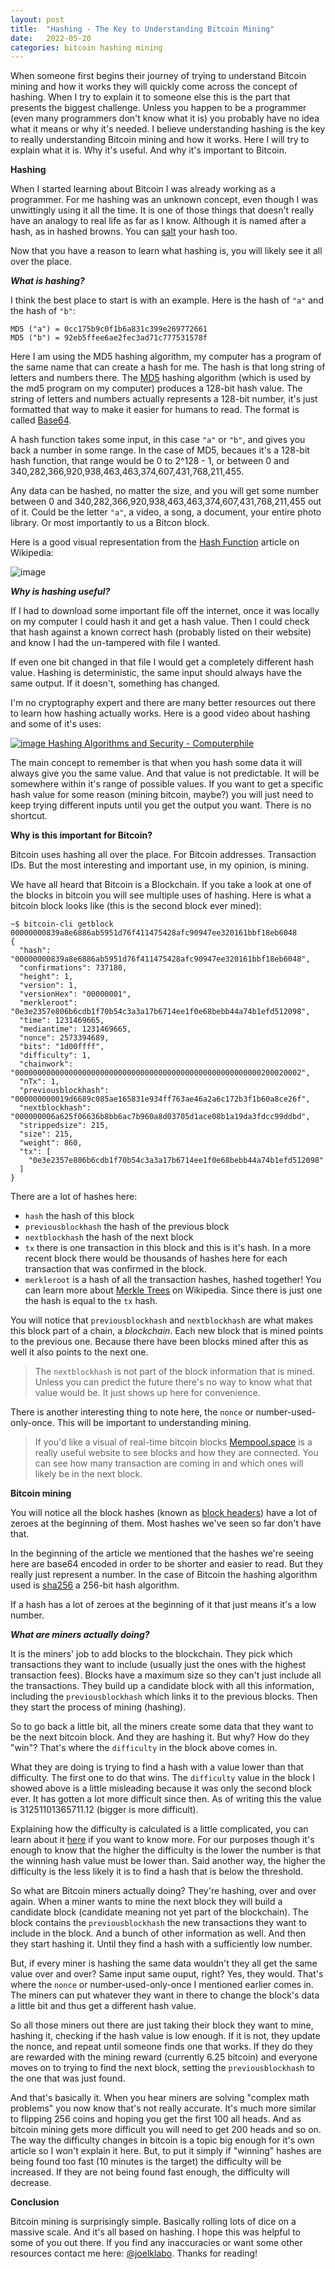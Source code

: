 ```yaml
---
layout: post
title:  "Hashing - The Key to Understanding Bitcoin Mining"
date:   2022-05-20
categories: bitcoin hashing mining
---
```


When someone first begins their journey of trying to understand Bitcoin mining and how it works they will quickly come across the concept of hashing. When I try to explain it to someone else this is the part that presents the biggest challenge. Unless you happen to be a programmer (even many programmers don't know what it is) you probably have no idea what it means or why it's needed. I believe understanding hashing is the key to really understanding Bitcoin mining and how it works. Here I will try to explain what it is. Why it's useful. And why it's important to Bitcoin.

**Hashing**

When I started learning about Bitcoin I was already working as a programmer. For me hashing was an unknown concept, even though I was unwittingly using it all the time. It is one of those things that doesn't really have an analogy to real life as far as I know. Although it is named after a hash, as in hashed browns. You can [salt](https://en.wikipedia.org/wiki/Salt_(cryptography)) your hash too. 

Now that you have a reason to learn what hashing is, you will likely see it all over the place.

***What is hashing?***

I think the best place to start is with an example. Here is the hash of `"a"` and the hash of `"b"`:

```
MD5 ("a") = 0cc175b9c0f1b6a831c399e269772661
MD5 ("b") = 92eb5ffee6ae2fec3ad71c777531578f
```

Here I am using the MD5 hashing algorithm, my computer has a program of the same name that can create a hash for me. The hash is that long string of letters and numbers there. The [MD5](https://en.wikipedia.org/wiki/MD5) hashing algorithm (which is used by the md5 program on my computer) produces a 128-bit hash value. The string of letters and numbers actually represents a 128-bit number, it's just formatted that way to make it easier for humans to read. The format is called [Base64](https://en.wikipedia.org/wiki/Base64). 

A hash function takes some input, in this case `"a"` or `"b"`, and gives you back a number in some range. In the case of MD5, becaues it's a 128-bit hash function, that range would be 0 to 2^128 - 1, or between 0 and 340,282,366,920,938,463,463,374,607,431,768,211,455.

Any data can be hashed, no matter the size, and you will get some number between 0 and 340,282,366,920,938,463,463,374,607,431,768,211,455 out of it. Could be the letter `"a"`, a video, a song, a document, your entire photo library. Or most importantly to us a Bitcon block.

Here is a good visual representation from the [Hash Function](https://en.wikipedia.org/wiki/Hash_function) article on Wikipedia:

![image](/assets/hash-table-example.png)

***Why is hashing useful?***

If I had to download some important file off the internet, once it was locally on my computer I could hash it and get a hash value. Then I could check that hash against a known correct hash (probably listed on their website) and know I had the un-tampered with file I wanted.

If even one bit changed in that file I would get a completely different hash value. Hashing is deterministic, the same input should always have the same output. If it doesn't, something has changed.

I'm no cryptography expert and there are many better resources out there to learn how hashing actually works. Here is a good video about hashing and some of it's uses:

[![image Hashing Algorithms and Security - Computerphile](https://img.youtube.com/vi/b4b8ktEV4Bg/0.jpg)](https://www.youtube.com/watch?v=b4b8ktEV4Bg)

The main concept to remember is that when you hash some data it will always give you the same value. And that value is not predictable. It will be somewhere within it's range of possible values. If you want to get a specific hash value for some reason (mining bitcoin, maybe?) you will just need to keep trying different inputs until you get the output you want. There is no shortcut.

**Why is this important for Bitcoin?**

Bitcoin uses hashing all over the place. For Bitcoin addresses. Transaction IDs. But the most interesting and important use, in my opinion, is mining.

We have all heard that Bitcoin is a Blockchain. If you take a look at one of the blocks in bitcoin you will see multiple uses of hashing. Here is what a bitcoin block looks like (this is the second block ever mined):

```
~$ bitcoin-cli getblock 00000000839a8e6886ab5951d76f411475428afc90947ee320161bbf18eb6048
{
  "hash": "00000000839a8e6886ab5951d76f411475428afc90947ee320161bbf18eb6048",
  "confirmations": 737180,
  "height": 1,
  "version": 1,
  "versionHex": "00000001",
  "merkleroot": "0e3e2357e806b6cdb1f70b54c3a3a17b6714ee1f0e68bebb44a74b1efd512098",
  "time": 1231469665,
  "mediantime": 1231469665,
  "nonce": 2573394689,
  "bits": "1d00ffff",
  "difficulty": 1,
  "chainwork": "0000000000000000000000000000000000000000000000000000000200020002",
  "nTx": 1,
  "previousblockhash": "000000000019d6689c085ae165831e934ff763ae46a2a6c172b3f1b60a8ce26f",
  "nextblockhash": "000000006a625f06636b8bb6ac7b960a8d03705d1ace08b1a19da3fdcc99ddbd",
  "strippedsize": 215,
  "size": 215,
  "weight": 860,
  "tx": [
    "0e3e2357e806b6cdb1f70b54c3a3a17b6714ee1f0e68bebb44a74b1efd512098"
  ]
}
```

There are a lot of hashes here:

- `hash` the hash of this block
- `previousblockhash` the hash of the previous block
- `nextblockhash` the hash of the next block
- `tx` there is one transaction in this block and this is it's hash. In a more recent block there would be thousands of hashes here for each transaction that was confirmed in the block.
- `merkleroot` is a hash of all the transaction hashes, hashed together! You can learn more about [Merkle Trees](https://en.wikipedia.org/wiki/Merkle_tree) on Wikipedia. Since there is just one the hash is equal to the `tx` hash.

You will notice that `previousblockhash` and `nextblockhash` are what makes this block part of a chain, a *blockchain*. Each new block that is mined points to the previous one. Because there have been blocks mined after this as well it also points to the next one.

> The `nextblockhash` is not part of the block information that is mined. Unless you can predict the future there's no way to know what that value would be. It just shows up here for convenience.

There is another interesting thing to note here, the `nonce` or number-used-only-once. This will be important to understanding mining.

> If you'd like a visual of real-time bitcoin blocks [Mempool.space](Mempool.space) is a really useful website to see blocks and how they are connected. You can see how many transaction are coming in and which ones will likely be in the next block.

**Bitcoin mining**

You will notice all the block hashes (known as [block headers](https://developer.bitcoin.org/reference/block_chain.html#block-headers)) have a lot of zeroes at the beginning of them. Most hashes we've seen so far don't have that.

In the beginning of the article we mentioned that the hashes we're seeing here are base64 encoded in order to be shorter and easier to read. But they really just represent a number. In the case of Bitcoin the hashing algorithm used is [sha256](https://en.wikipedia.org/wiki/SHA-2) a 256-bit hash algorithm.

If a hash has a lot of zeroes at the beginning of it that just means it's a low number.

***What are miners actually doing?***

It is the miners' job to add blocks to the blockchain. They pick which transactions they want to include (usually just the ones with the highest transaction fees). Blocks have a maximum size so they can't just include all the transactions. They build up a candidate block with all this information, including the `previousblockhash` which links it to the previous blocks. Then they start the process of mining (hashing).

 So to go back a little bit, all the miners create some data that they want to be the next bitcoin block. And they are hashing it. But why? How do they "win"? That's where the `difficulty` in the block above comes in.

What they are doing is trying to find a hash with a value lower than that difficulty. The first one to do that wins. The `difficulty` value in the block I showed above is a little misleading because it was only the second block ever. It has gotten a lot more difficult since then. As of writing this the value is 31251101365711.12 (bigger is more difficult). 

Explaining how the difficulty is calculated is a little complicated, you can learn about it [here](https://en.bitcoin.it/wiki/Difficulty) if you want to know more. For our purposes though it's enough to know that the higher the difficulty is the lower the number is that the winning hash value must be lower than. Said another way, the higher the difficulty is the less likely it is to find a hash that is below the threshold.

So what are Bitcoin miners actually doing? They're hashing, over and over again. When a miner wants to mine the next block they will build a candidate block (candidate meaning not yet part of the blockchain). The block contains the `previousblockhash` the new transactions they want to include in the block. And a bunch of other information as well. And then they start hashing it. Until they find a hash with a sufficiently low number.

But, if every miner is hashing the same data wouldn't they all get the same value over and over? Same input same ouput, right? Yes, they would. That's where the `nonce` or number-used-only-once I mentioned earlier comes in. The miners can put whatever they want in there to change the block's data a little bit and thus get a different hash value.

So all those miners out there are just taking their block they want to mine, hashing it, checking if the hash value is low enough. If it is not, they update the nonce, and repeat until someone finds one that works. If they do they are rewarded with the mining reward (currently 6.25 bitcoin) and everyone moves on to trying to find the next block, setting the `previousblockhash` to the one that was just found.

And that's basically it. When you hear miners are solving "complex math problems" you now know that's not really accurate. It's much more similar to flipping 256 coins and hoping you get the first 100 all heads. And as bitcoin mining gets more difficult you will need to get 200 heads and so on. The way the difficulty changes in bitcoin is a topic big enough for it's own article so I won't explain it here. But, to put it simply if "winning" hashes are being found too fast (10 minutes is the target) the difficulty will be increased. If they are not being found fast enough, the difficulty will decrease.

**Conclusion**

Bitcoin mining is surprisingly simple. Basically rolling lots of dice on a massive scale. And it's all based on hashing. I hope this was helpful to some of you out there. If you find any inaccuracies or want some other resources contact me here: [@joelklabo](https://twitter.com/joelklabo). Thanks for reading!